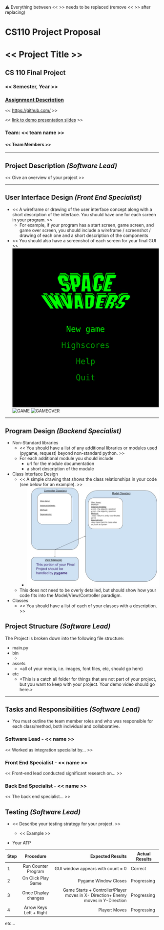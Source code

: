 :warning: Everything between << >> needs to be replaced (remove << >> after replacing)
# CS110 Project Proposal
# << Project Title >>
## CS 110 Final Project
### << Semester, Year >>
### [Assignment Description](https://docs.google.com/document/d/1H4R6yLL7som1lglyXWZ04RvTp_RvRFCCBn6sqv-82ps/edit#)

<< [https://github.com/<repo>](#) >>

<< [link to demo presentation slides](#) >>

### Team: << team name >>
#### << Team Members >>

***

## Project Description *(Software Lead)*
<< Give an overview of your project >>

***    

## User Interface Design *(Front End Specialist)*
* << A wireframe or drawing of the user interface concept along with a short description of the interface. You should have one for each screen in your program. >>
    * For example, if your program has a start screen, game screen, and game over screen, you should include a wireframe / screenshot / drawing of each one and a short description of the components
* << You should also have a screenshot of each screen for your final GUI >>
![starterGUI](https://raw.githubusercontent.com/ingmarlehmann/qml-invaders/master/docs/screenshots/menu.png)
![GAME](https://www.nodebox.net/node/documentation/concepts/subnetworks-space-invaders.png)
![GAMEOVER](https://thumbs.dreamstime.com/b/space-invaders-game-over-9507779.jpg)


***        

## Program Design *(Backend Specialist)*
* Non-Standard libraries
    * << You should have a list of any additional libraries or modules used (pygame, request) beyond non-standard python. >>
    * For each additional module you should include
        * url for the module documentation
        * a short description of the module
* Class Interface Design
    * << A simple drawing that shows the class relationships in your code (see below for an example). >>
        * ![class diagram](assets/class_diagram.jpg)
    * This does not need to be overly detailed, but should show how your code fits into the Model/View/Controller paradigm.
* Classes
    * << You should have a list of each of your classes with a description. >>

## Project Structure *(Software Lead)*

The Project is broken down into the following file structure:
* main.py
* bin
    * <all of your python files should go here>
* assets
    * <all of your media, i.e. images, font files, etc, should go here)
* etc
    * <This is a catch all folder for things that are not part of your project, but you want to keep with your project. Your demo video should go here.>

***

## Tasks and Responsibilities *(Software Lead)*
* You must outline the team member roles and who was responsible for each class/method, both individual and collaborative.

### Software Lead - << name >>

<< Worked as integration specialist by... >>

### Front End Specialist - << name >>

<< Front-end lead conducted significant research on... >>

### Back End Specialist - << name >>

<< The back end specialist... >>

## Testing *(Software Lead)*
* << Describe your testing strategy for your project. >>
    * << Example >>

* Your ATP

| Step                  | Procedure     | Expected Results  | Actual Results |
| ----------------------|:-------------:| -----------------:| -------------- |
|  1  | Run Counter Program  | GUI window appears with count = 0  |      Correct    |
|  2  | On Click Play Game  | Pygame Window Closes |       Progressing         |
|  3  | Once Display changes  | Game Starts + Controller/Player moves in X- Direction+ Enemy moves in Y-Direction  |    Progressing      |
|  4  | Arrow Keys Left + Right  | Player: Moves  |     Progressing     |
etc...
